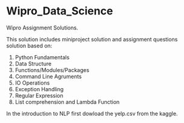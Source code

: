 # Wipro_Data_Science
Wipro Assignment Solutions.

This solution includes miniproject solution and assignment questions solution based on:
1. Python Fundamentals
2. Data Structure
3. Functions/Modules/Packages
4. Command Line Agruments
5. IO Operations
6. Exception Handling
7. Regular Expression
8. List comprehension and Lambda Function



In the introduction to NLP first dowload the yelp.csv from the kaggle.
